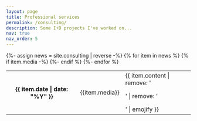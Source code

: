 ```yaml
---
layout: page
title: Professional services
permalink: /consulting/
description: Some I+D projects I've worked on...
nav: true
nav_order: 5
---
```



<div class="news">
  <div class="table-responsive">
    <table class="table table-sm table-borderless">
    {%- assign news = site.consulting | reverse -%}
    {% for item in news %}
      <tr>
        <th scope="row">{{ item.date | date: "%Y" }}</th>
        {% if item.media -%}
          <td>
            {{item.media}}
          </td>
        {%- endif %}
        <td>
            {{ item.content | remove: '<p>' | remove: '</p>' | emojify }}
        </td>
      </tr>
    {%- endfor %}
    </table>
  </div>
</div>

